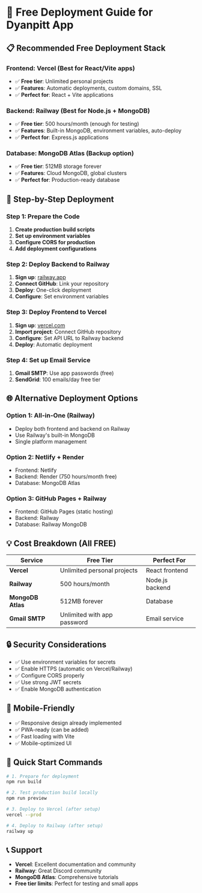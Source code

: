 # 🚀 Free Deployment Guide for Dyanpitt App

## 📋 Recommended Free Deployment Stack

### **Frontend: Vercel** (Best for React/Vite apps)
- ✅ **Free tier**: Unlimited personal projects
- ✅ **Features**: Automatic deployments, custom domains, SSL
- ✅ **Perfect for**: React + Vite applications

### **Backend: Railway** (Best for Node.js + MongoDB)
- ✅ **Free tier**: 500 hours/month (enough for testing)
- ✅ **Features**: Built-in MongoDB, environment variables, auto-deploy
- ✅ **Perfect for**: Express.js applications

### **Database: MongoDB Atlas** (Backup option)
- ✅ **Free tier**: 512MB storage forever
- ✅ **Features**: Cloud MongoDB, global clusters
- ✅ **Perfect for**: Production-ready database

## 🔧 Step-by-Step Deployment

### **Step 1: Prepare the Code**

1. **Create production build scripts**
2. **Set up environment variables**
3. **Configure CORS for production**
4. **Add deployment configurations**

### **Step 2: Deploy Backend to Railway**

1. **Sign up**: [railway.app](https://railway.app)
2. **Connect GitHub**: Link your repository
3. **Deploy**: One-click deployment
4. **Configure**: Set environment variables

### **Step 3: Deploy Frontend to Vercel**

1. **Sign up**: [vercel.com](https://vercel.com)
2. **Import project**: Connect GitHub repository
3. **Configure**: Set API URL to Railway backend
4. **Deploy**: Automatic deployment

### **Step 4: Set up Email Service**

1. **Gmail SMTP**: Use app passwords (free)
2. **SendGrid**: 100 emails/day free tier

## 🌐 Alternative Deployment Options

### **Option 1: All-in-One (Railway)**
- Deploy both frontend and backend on Railway
- Use Railway's built-in MongoDB
- Single platform management

### **Option 2: Netlify + Render**
- Frontend: Netlify
- Backend: Render (750 hours/month free)
- Database: MongoDB Atlas

### **Option 3: GitHub Pages + Railway**
- Frontend: GitHub Pages (static hosting)
- Backend: Railway
- Database: Railway MongoDB

## 💡 Cost Breakdown (All FREE)

| Service | Free Tier | Perfect For |
|---------|-----------|-------------|
| **Vercel** | Unlimited personal projects | React frontend |
| **Railway** | 500 hours/month | Node.js backend |
| **MongoDB Atlas** | 512MB forever | Database |
| **Gmail SMTP** | Unlimited with app password | Email service |

## 🔒 Security Considerations

- ✅ Use environment variables for secrets
- ✅ Enable HTTPS (automatic on Vercel/Railway)
- ✅ Configure CORS properly
- ✅ Use strong JWT secrets
- ✅ Enable MongoDB authentication

## 📱 Mobile-Friendly

- ✅ Responsive design already implemented
- ✅ PWA-ready (can be added)
- ✅ Fast loading with Vite
- ✅ Mobile-optimized UI

## 🚀 Quick Start Commands

```bash
# 1. Prepare for deployment
npm run build

# 2. Test production build locally
npm run preview

# 3. Deploy to Vercel (after setup)
vercel --prod

# 4. Deploy to Railway (after setup)
railway up
```

## 📞 Support

- **Vercel**: Excellent documentation and community
- **Railway**: Great Discord community
- **MongoDB Atlas**: Comprehensive tutorials
- **Free tier limits**: Perfect for testing and small apps